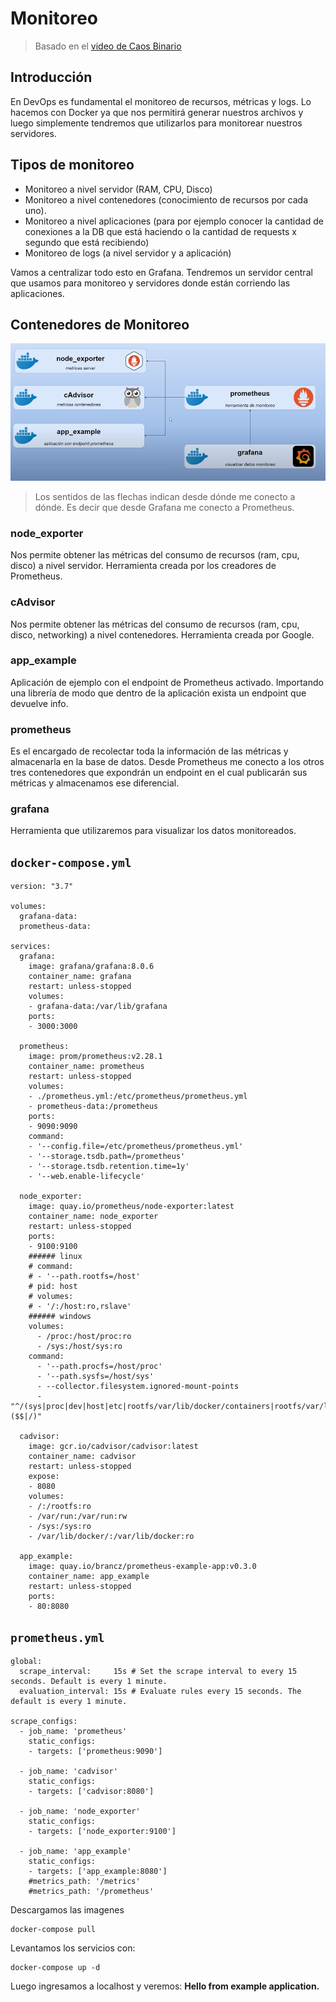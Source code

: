# Monitoreo

> Basado en el [video de Caos Binario](https://youtu.be/PCJwJpbln6Q)

## Introducción

En DevOps es fundamental el monitoreo de recursos, métricas y logs. Lo hacemos con Docker ya que nos permitirá generar nuestros archivos y luego simplemente tendremos que utilizarlos para monitorear nuestros servidores.



## Tipos de monitoreo

* Monitoreo a nivel servidor (RAM, CPU, Disco)
* Monitoreo a nivel contenedores (conocimiento de recursos por cada uno).
* Monitoreo a nivel aplicaciones (para por ejemplo conocer la cantidad de conexiones a la DB que está haciendo o la cantidad de requests x segundo que está recibiendo)
* Monitoreo de logs (a nivel servidor y a aplicación)

Vamos a centralizar todo esto en Grafana. Tendremos un servidor central que usamos para monitoreo y servidores donde están corriendo las aplicaciones.



## Contenedores de Monitoreo

![image-20221203151321691](Monitoreo.assets/image-20221203151321691.png)

> Los sentidos de las flechas indican desde dónde me conecto a dónde. Es decir que desde Grafana me conecto a Prometheus.

### node_exporter

Nos permite obtener las métricas del consumo de recursos (ram, cpu, disco) a nivel servidor. Herramienta creada por los creadores de Prometheus.



### cAdvisor

Nos permite obtener las métricas del consumo de recursos (ram, cpu, disco, networking) a nivel contenedores. Herramienta creada por Google.



### app_example

Aplicación de ejemplo con el endpoint de Prometheus activado. Importando una librería de modo que dentro de la aplicación exista un endpoint que devuelve info.



### prometheus

Es el encargado de recolectar toda la información de las métricas y almacenarla en la base de datos. Desde Prometheus me conecto a los otros tres contenedores que expondrán un endpoint en el cual publicarán sus métricas y almacenamos ese diferencial.



### grafana

Herramienta que utilizaremos para visualizar los datos monitoreados.



## `docker-compose.yml`

```
version: "3.7"

volumes:
  grafana-data:
  prometheus-data:    

services:
  grafana:
    image: grafana/grafana:8.0.6
    container_name: grafana
    restart: unless-stopped
    volumes:
    - grafana-data:/var/lib/grafana
    ports:
    - 3000:3000

  prometheus:
    image: prom/prometheus:v2.28.1
    container_name: prometheus
    restart: unless-stopped
    volumes:
    - ./prometheus.yml:/etc/prometheus/prometheus.yml
    - prometheus-data:/prometheus
    ports:
    - 9090:9090
    command:
    - '--config.file=/etc/prometheus/prometheus.yml'
    - '--storage.tsdb.path=/prometheus'
    - '--storage.tsdb.retention.time=1y'
    - '--web.enable-lifecycle'

  node_exporter:
    image: quay.io/prometheus/node-exporter:latest
    container_name: node_exporter
    restart: unless-stopped
    ports:
    - 9100:9100
    ###### linux
    # command:
    # - '--path.rootfs=/host'
    # pid: host
    # volumes:
    # - '/:/host:ro,rslave'
    ###### windows
    volumes:
      - /proc:/host/proc:ro
      - /sys:/host/sys:ro
    command: 
      - '--path.procfs=/host/proc' 
      - '--path.sysfs=/host/sys'
      - --collector.filesystem.ignored-mount-points
      - "^/(sys|proc|dev|host|etc|rootfs/var/lib/docker/containers|rootfs/var/lib/docker/overlay2|rootfs/run/docker/netns|rootfs/var/lib/docker/aufs)($$|/)"
        
  cadvisor:
    image: gcr.io/cadvisor/cadvisor:latest
    container_name: cadvisor
    restart: unless-stopped
    expose:
    - 8080
    volumes:
    - /:/rootfs:ro
    - /var/run:/var/run:rw
    - /sys:/sys:ro
    - /var/lib/docker/:/var/lib/docker:ro
    
  app_example:
    image: quay.io/brancz/prometheus-example-app:v0.3.0
    container_name: app_example
    restart: unless-stopped
    ports:
    - 80:8080
```



## `prometheus.yml`

```
global:
  scrape_interval:     15s # Set the scrape interval to every 15 seconds. Default is every 1 minute.
  evaluation_interval: 15s # Evaluate rules every 15 seconds. The default is every 1 minute.

scrape_configs:
  - job_name: 'prometheus'
    static_configs:
    - targets: ['prometheus:9090']
    
  - job_name: 'cadvisor'
    static_configs:
    - targets: ['cadvisor:8080']

  - job_name: 'node_exporter'
    static_configs:
    - targets: ['node_exporter:9100']    

  - job_name: 'app_example'
    static_configs:
    - targets: ['app_example:8080'] 
    #metrics_path: '/metrics'
    #metrics_path: '/prometheus'
```



Descargamos las imagenes

```
docker-compose pull
```

Levantamos los servicios con:

```
docker-compose up -d
```

Luego ingresamos a localhost y veremos: **Hello from example application.**